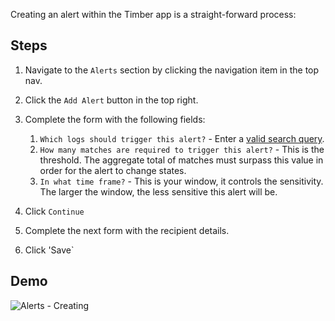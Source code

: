 Creating an alert within the Timber app is a straight-forward process:


## Steps

1. Navigate to the `Alerts` section by clicking the navigation item in the top nav.
2. Click the `Add Alert` button in the top right.
3. Complete the form with the following fields:

   1. `Which logs should trigger this alert?` - Enter a [valid search query](/app/console-log-viewer/searching).
   2. `How many matches are required to trigger this alert?` - This is the threshold. The aggregate total of matches must surpass this value in order for the alert to change states.
   3. `In what time frame?` - This is your window, it controls the sensitivity. The larger the window, the less sensitive this alert will be.

4. Click `Continue`
5. Complete the next form with the recipient details.
6. Click 'Save`


## Demo

![Alerts - Creating](//images.contentful.com/h6vh38q7qvzk/10NykZustWwYmsAc6YsyAC/793c1a3bb34894b5db7c19861428ba53/Screen_Recording_2017-08-14_at_11.09_PM.gif)
